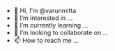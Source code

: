 - 👋 Hi, I’m @varunmitta
- 👀 I’m interested in ...
- 🌱 I’m currently learning ...
- 💞️ I’m looking to collaborate on ...
- 📫 How to reach me ...

<!---
varunmitta/varunmitta is a ✨ special ✨ repository because its `README.md` (this file) appears on your GitHub profile.
You can click the Preview link to take a look at your changes.
--->
